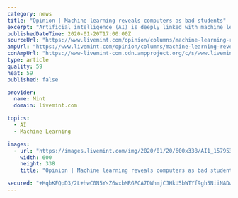 ```yaml
---
category: news
title: "Opinion | Machine learning reveals computers as bad students"
excerpt: "Artificial intelligence (AI) is deeply linked with machine learning (ML). In fact, almost all of AI today is simply ML—in other words, an attempt to get a computer to make itself more efficient at its task without the need for human intervention. As an investor in deep-tech and science companies, I have had the occasion to see several ..."
publishedDateTime: 2020-01-20T17:00:00Z
sourceUrl: "https://www.livemint.com/opinion/columns/machine-learning-reveals-computers-as-bad-students-11579538784401.html"
ampUrl: "https://www.livemint.com/opinion/columns/machine-learning-reveals-computers-as-bad-students/amp-11579538784401.html"
cdnAmpUrl: "https://www-livemint-com.cdn.ampproject.org/c/s/www.livemint.com/opinion/columns/machine-learning-reveals-computers-as-bad-students/amp-11579538784401.html"
type: article
quality: 59
heat: 59
published: false

provider:
  name: Mint
  domain: livemint.com

topics:
  - AI
  - Machine Learning

images:
  - url: "https://images.livemint.com/img/2020/01/20/600x338/AI1_1579539072667.jpg"
    width: 600
    height: 338
    title: "Opinion | Machine learning reveals computers as bad students"

secured: "+HqbKFQpD3/2L+hwC0N5YsZ6wxbMRGPCA7DWhmjCJHkU5bWTYf9gh5NiiNADwaL3Pz2BdFvs/JJXZIVN2QQW8322eBkJo9ft6EGzOFTSQQdd0D+7/0HuxV7t7Fakc6YlNjd+6a/Y2NfW1FLnGQgqy2MQrh7syu/1Qz0qHSHw5oLUmtHsh+ZW2luprB0m0aKG/yuzPC2f4ySPkeLVKNmKeZ8ys1d+6cQGLYWaRgc47xlXdrEf4g9agKv5b6fKX6aaTEbvHhzmL7IqOHRyDUseFyoGUlYoNEOqbxrmQzOBJgHYmbk+129On1Rt31/b5KRi1Tal3D7QZd+8uo2rVYCCceFUpHF4zJph/wFs11NzS2wxU8Jj0VUmSMNo+31cy0ncPygjbRheML6VP8tdR/YIMGRCG3AcS6ZYtj1uR29H2yqp3SnFExvv7Yws3SnqZQ6riGioVoAbYqzIJkVobT1pKw==;qc/t1cyquJerAaPm0GRyRQ=="
---
```


